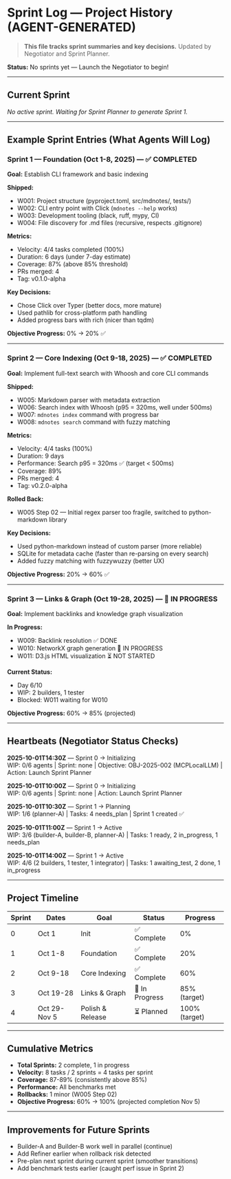 # Sprint Log — Project History (AGENT-GENERATED)

> **This file tracks sprint summaries and key decisions.** Updated by Negotiator and Sprint Planner.

**Status:** No sprints yet — Launch the Negotiator to begin!

---

## Current Sprint
*No active sprint. Waiting for Sprint Planner to generate Sprint 1.*

---

## Example Sprint Entries (What Agents Will Log)

### Sprint 1 — Foundation (Oct 1-8, 2025) — ✅ COMPLETED
**Goal:** Establish CLI framework and basic indexing

**Shipped:**
- W001: Project structure (pyproject.toml, src/mdnotes/, tests/)
- W002: CLI entry point with Click (`mdnotes --help` works)
- W003: Development tooling (black, ruff, mypy, CI)
- W004: File discovery for .md files (recursive, respects .gitignore)

**Metrics:**
- Velocity: 4/4 tasks completed (100%)
- Duration: 6 days (under 7-day estimate)
- Coverage: 87% (above 85% threshold)
- PRs merged: 4
- Tag: v0.1.0-alpha

**Key Decisions:**
- Chose Click over Typer (better docs, more mature)
- Used pathlib for cross-platform path handling
- Added progress bars with rich (nicer than tqdm)

**Objective Progress:** 0% → 20% ✅

---

### Sprint 2 — Core Indexing (Oct 9-18, 2025) — ✅ COMPLETED
**Goal:** Implement full-text search with Whoosh and core CLI commands

**Shipped:**
- W005: Markdown parser with metadata extraction
- W006: Search index with Whoosh (p95 = 320ms, well under 500ms)
- W007: `mdnotes index` command with progress bar
- W008: `mdnotes search` command with fuzzy matching

**Metrics:**
- Velocity: 4/4 tasks (100%)
- Duration: 9 days
- Performance: Search p95 = 320ms ✅ (target < 500ms)
- Coverage: 89%
- PRs merged: 4
- Tag: v0.2.0-alpha

**Rolled Back:**
- W005 Step 02 — Initial regex parser too fragile, switched to python-markdown library

**Key Decisions:**
- Used python-markdown instead of custom parser (more reliable)
- SQLite for metadata cache (faster than re-parsing on every search)
- Added fuzzy matching with fuzzywuzzy (better UX)

**Objective Progress:** 20% → 60% ✅

---

### Sprint 3 — Links & Graph (Oct 19-28, 2025) — 🚧 IN PROGRESS
**Goal:** Implement backlinks and knowledge graph visualization

**In Progress:**
- W009: Backlink resolution ✅ DONE
- W010: NetworkX graph generation 🚧 IN PROGRESS
- W011: D3.js HTML visualization ⏳ NOT STARTED

**Current Status:**
- Day 6/10
- WIP: 2 builders, 1 tester
- Blocked: W011 waiting for W010

**Objective Progress:** 60% → 85% (projected)

---

## Heartbeats (Negotiator Status Checks)

**2025-10-01T14:30Z** — Sprint 0 → Initializing  
WIP: 0/6 agents | Sprint: none | Objective: OBJ-2025-002 (MCPLocalLLM) | Action: Launch Sprint Planner

**2025-10-01T10:00Z** — Sprint 0 → Initializing  
WIP: 0/6 agents | Sprint: none | Action: Launch Sprint Planner

**2025-10-01T10:30Z** — Sprint 1 → Planning  
WIP: 1/6 (planner-A) | Tasks: 4 needs_plan | Sprint 1 created ✅

**2025-10-01T11:00Z** — Sprint 1 → Active  
WIP: 3/6 (builder-A, builder-B, planner-A) | Tasks: 1 ready, 2 in_progress, 1 needs_plan

**2025-10-01T14:00Z** — Sprint 1 → Active  
WIP: 4/6 (2 builders, 1 tester, 1 integrator) | Tasks: 1 awaiting_test, 2 done, 1 in_progress

---

## Project Timeline

| Sprint | Dates | Goal | Status | Progress |
|--------|-------|------|--------|----------|
| 0 | Oct 1 | Init | ✅ Complete | 0% |
| 1 | Oct 1-8 | Foundation | ✅ Complete | 20% |
| 2 | Oct 9-18 | Core Indexing | ✅ Complete | 60% |
| 3 | Oct 19-28 | Links & Graph | 🚧 In Progress | 85% (target) |
| 4 | Oct 29-Nov 5 | Polish & Release | ⏳ Planned | 100% (target) |

---

## Cumulative Metrics
- **Total Sprints:** 2 complete, 1 in progress
- **Velocity:** 8 tasks / 2 sprints = 4 tasks per sprint
- **Coverage:** 87-89% (consistently above 85%)
- **Performance:** All benchmarks met
- **Rollbacks:** 1 minor (W005 Step 02)
- **Objective Progress:** 60% → 100% (projected completion Nov 5)

---

## Improvements for Future Sprints
- Builder-A and Builder-B work well in parallel (continue)
- Add Refiner earlier when rollback risk detected
- Pre-plan next sprint during current sprint (smoother transitions)
- Add benchmark tests earlier (caught perf issue in Sprint 2)

